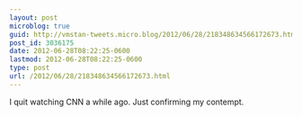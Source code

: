 ```yaml
---
layout: post
microblog: true
guid: http://vmstan-tweets.micro.blog/2012/06/28/218348634566172673.html
post_id: 3036175
date: 2012-06-28T08:22:25-0600
lastmod: 2012-06-28T08:22:25-0600
type: post
url: /2012/06/28/218348634566172673.html
---
```

I quit watching CNN a while ago. Just confirming my contempt.
